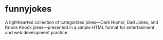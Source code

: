 # funnyjokes
A lighthearted collection of categorized jokes—Dark Humor, Dad Jokes, and Knock Knock jokes—presented in a simple HTML format for entertainment and web development practice
